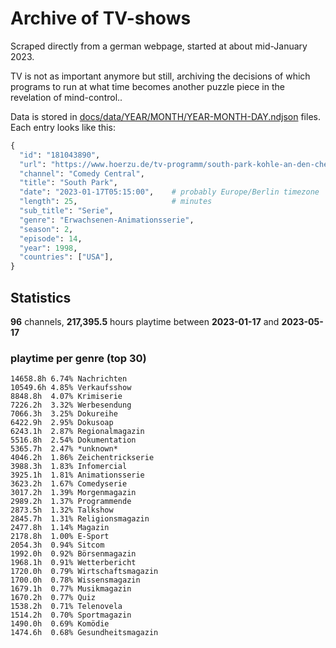 # Archive of TV-shows

Scraped directly from a german webpage, started at about mid-January 2023.

TV is not as important anymore but still, archiving the decisions of which programs to run at what time
becomes another puzzle piece in the revelation of mind-control.. 

Data is stored in [docs/data/YEAR/MONTH/YEAR-MONTH-DAY.ndjson](docs/data/) files. 
Each entry looks like this:

```python
{
  "id": "181043890", 
  "url": "https://www.hoerzu.de/tv-programm/south-park-kohle-an-den-chefkoch/bid_181043890/", 
  "channel": "Comedy Central", 
  "title": "South Park", 
  "date": "2023-01-17T05:15:00",    # probably Europe/Berlin timezone 
  "length": 25,                     # minutes 
  "sub_title": "Serie", 
  "genre": "Erwachsenen-Animationsserie", 
  "season": 2, 
  "episode": 14, 
  "year": 1998, 
  "countries": ["USA"],
}
```

## Statistics

**96** channels, **217,395.5** hours playtime between **2023-01-17** and **2023-05-17**


### playtime per genre (top 30)

    14658.8h 6.74% Nachrichten
    10549.6h 4.85% Verkaufsshow
    8848.8h  4.07% Krimiserie
    7226.2h  3.32% Werbesendung
    7066.3h  3.25% Dokureihe
    6422.9h  2.95% Dokusoap
    6243.1h  2.87% Regionalmagazin
    5516.8h  2.54% Dokumentation
    5365.7h  2.47% *unknown*
    4046.2h  1.86% Zeichentrickserie
    3988.3h  1.83% Infomercial
    3925.1h  1.81% Animationsserie
    3623.2h  1.67% Comedyserie
    3017.2h  1.39% Morgenmagazin
    2989.2h  1.37% Programmende
    2873.5h  1.32% Talkshow
    2845.7h  1.31% Religionsmagazin
    2477.8h  1.14% Magazin
    2178.8h  1.00% E-Sport
    2054.3h  0.94% Sitcom
    1992.0h  0.92% Börsenmagazin
    1968.1h  0.91% Wetterbericht
    1720.0h  0.79% Wirtschaftsmagazin
    1700.0h  0.78% Wissensmagazin
    1679.1h  0.77% Musikmagazin
    1670.2h  0.77% Quiz
    1538.2h  0.71% Telenovela
    1514.2h  0.70% Sportmagazin
    1490.0h  0.69% Komödie
    1474.6h  0.68% Gesundheitsmagazin
